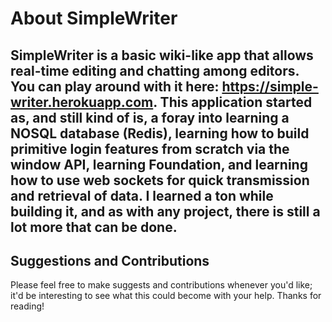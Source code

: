 # About SimpleWriter

SimpleWriter is a basic wiki-like app that allows real-time editing and chatting among editors. You can play around with it here: https://simple-writer.herokuapp.com. This application started as, and still kind of is, a foray into learning a NOSQL database (Redis), learning how to build primitive login features from scratch via the window API, learning Foundation, and learning how to use web sockets for quick transmission and retrieval of data. I learned a ton while building it, and as with any project, there is still a lot more that can be done.
---
## Suggestions and Contributions

Please feel free to make suggests and contributions whenever you'd like; it'd be interesting to see what this could become with your help. Thanks for reading!
